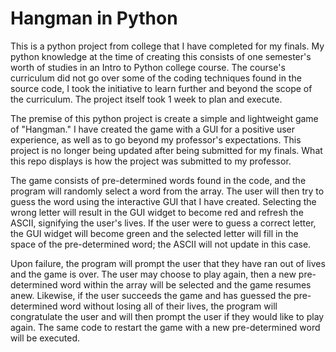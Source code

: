 # Hangman in Python
This is a python project from college that I have completed for my finals. My python knowledge at the time of creating this consists of one semester's worth of studies in an Intro to Python college course. The course's curriculum did not go over some of the coding techniques found in the source code, I took the initiative to learn further and beyond the scope of the curriculum.
The project itself took 1 week to plan and execute.

The premise of this python project is create a simple and lightweight game of "Hangman." I have created the game with a GUI for a positive user experience, as well as to go beyond my professor's expectations.
This project is no longer being updated after being submitted for my finals. What this repo displays is how the project was submitted to my professor.

The game consists of pre-determined words found in the code, and the program will randomly select a word from the array. The user will then try to guess the word using the interactive GUI that I have created. Selecting the wrong letter will result in the GUI widget to become red and refresh the ASCII, signifying the user's lives. If the user were to guess a correct letter, the GUI widget will become green and the selected letter will fill in the space of the pre-determined word; the ASCII will not update in this case.

Upon failure, the program will prompt the user that they have ran out of lives and the game is over. The user may choose to play again, then a new pre-determined word within the array will be selected and the game resumes anew. Likewise, if the user succeeds the game and has guessed the pre-determined word without losing all of their lives, the program will congratulate the user and will then prompt the user if they would like to play again. The same code to restart the game with a new pre-determined word will be executed.
